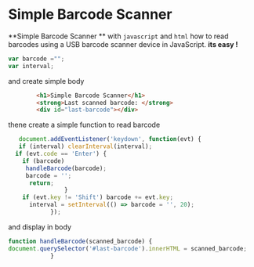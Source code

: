 # Simple Barcode Scanner

**Simple Barcode Scanner ** with `javascript` and `html`
how to read barcodes using a USB barcode scanner device in JavaScript.
**its easy !**
```javascript
var barcode ="";
var interval;
```
and create simple body 
```html
        <h1>Simple Barcode Scanner</h1>
        <strong>Last scanned barcode: </strong>
        <div id="last-barcode"></div>
```
thene create a simple function to read barcode 
```javascript
   document.addEventListener('keydown', function(evt) {
   if (interval) clearInterval(interval);
  if (evt.code == 'Enter') {
    if (barcode)
     handleBarcode(barcode);
     barcode = '';
      return;
                }
    if (evt.key != 'Shift') barcode += evt.key;
      interval = setInterval(() => barcode = '', 20);
            });
```
and display in body 
```javascript
function handleBarcode(scanned_barcode) {
document.querySelector('#last-barcode').innerHTML = scanned_barcode;
            }
```
